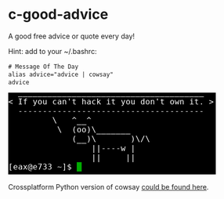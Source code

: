 # c-good-advice

A good free advice or quote every day!

Hint: add to your ~/.bashrc:

```
# Message Of The Day
alias advice="advice | cowsay"
advice
```

![Good advice](https://raw.githubusercontent.com/afiskon/c-good-advice/master/advice.png?20170528)

Crossplatform Python version of cowsay [could be found here](https://github.com/afiskon/archlinux-on-desktop/blob/master/home/eax/bin/cowsay).

